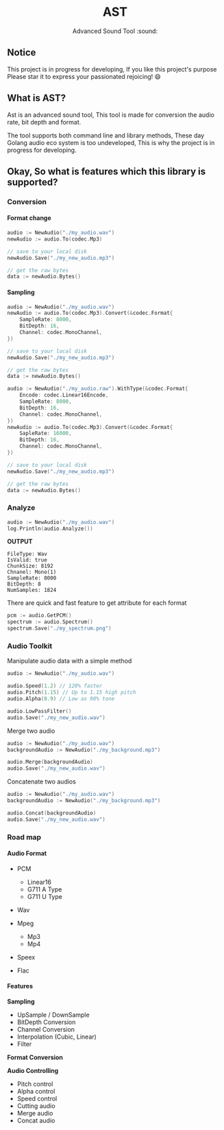 <h1 align="center">AST</h1>

<p align="center">Advanced Sound Tool :sound:</p>

## Notice

This project is in progress for developing, If you like this project's purpose
Please star it to express your passionated rejoicing! :smile:

## What is AST?

Ast is an advanced sound tool, This tool is made for conversion the audio rate, bit depth and format.

The tool supports both command line and library methods, These day Golang audio eco system is too undeveloped, This is why the project is in progress for developing.

## Okay, So what is features which this library is supported?

### Conversion

#### Format change

```go
audio := NewAudio("./my_audio.wav")
newAudio := audio.To(codec.Mp3)

// save to your local disk
newAudio.Save("./my_new_audio.mp3")

// get the raw bytes
data := newAudio.Bytes()
```

#### Sampling

```go
audio := NewAudio("./my_audio.wav")
newAudio := audio.To(codec.Mp3).Convert(&codec.Format{
	SampleRate: 8000,
	BitDepth: 16,
	Channel: codec.MonoChannel,
})

// save to your local disk
newAudio.Save("./my_new_audio.mp3")

// get the raw bytes
data := newAudio.Bytes()
```

```go
audio := NewAudio("./my_audio.raw").WithType(&codec.Format{
	Encode: codec.Linear16Encode,
	SampleRate: 8000,
	BitDepth: 16,
	Channel: codec.MonoChannel,
})
newAudio := audio.To(codec.Mp3).Convert(&codec.Format{
    SapleRate: 16000,
    BitDepth: 16,
    Channel: codec.MonoChannel,
})

// save to your local disk
newAudio.Save("./my_new_audio.mp3")

// get the raw bytes
data := newAudio.Bytes()
```

### Analyze

```go
audio := NewAudio("./my_audio.wav")
log.Println(audio.Analyze())
```

**OUTPUT**
```plaintext
FileType: Wav
IsValid: true
ChunkSize: 8192
Chnanel: Mono(1)
SampleRate: 8000
BitDepth: 8
NumSamples: 1824
```

There are quick and fast feature to get attribute for each format
```go
pcm := audio.GetPCM()
spectrum := audio.Spectrum()
spectrum.Save("./my_spectrum.png")
```

### Audio Toolkit

Manipulate audio data with a simple method

```go
audio := NewAudio("./my_audio.wav")

audio.Speed(1.2) // 120% faster
audio.Pitch(1.15) // Up to 1.15 high pitch
audio.Alpha(0.9) // Low as 90% tone

audio.LowPassFilter()
audio.Save("./my_new_audio.wav")
```

Merge two audio

```go
audio := NewAudio("./my_audio.wav")
backgroundAudio := NewAudio("./my_background.mp3")

audio.Merge(backgroundAudio)
audio.Save("./my_new_audio.wav")
```

Concatenate two audios

```go
audio := NewAudio("./my_audio.wav")
backgroundAudio := NewAudio("./my_background.mp3")

audio.Concat(backgroundAudio)
audio.Save("./my_new_audio.wav")
```

### Road map

#### Audio Format

- PCM
    - Linear16
    - G711 A Type
    - G711 U Type
    
- Wav
- Mpeg
    - Mp3
    - Mp4
- Speex
- Flac

#### Features

**Sampling**

- UpSample / DownSample
- BitDepth Conversion
- Channel Conversion
- Interpolation (Cubic, Linear)
- Filter

**Format Conversion**

**Audio Controlling**

- Pitch control
- Alpha control
- Speed control
- Cutting audio
- Merge audio
- Concat audio 

